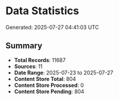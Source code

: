 # Data Statistics

Generated: 2025-07-27 04:41:03 UTC

## Summary

- **Total Records**: 11687
- **Sources**: 11
- **Date Range**: 2025-07-23 to 2025-07-27
- **Content Store Total**: 804
- **Content Store Processed**: 0
- **Content Store Pending**: 804
